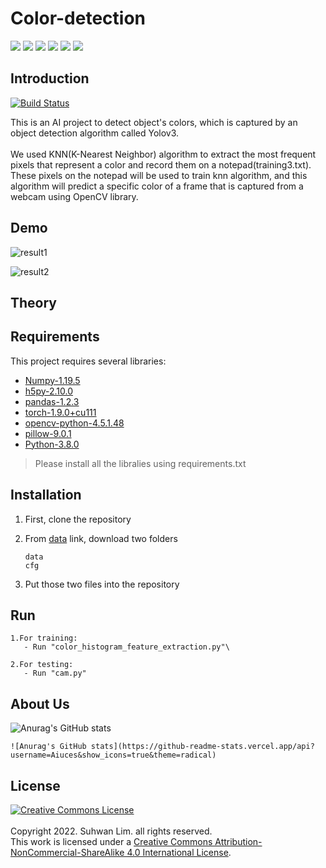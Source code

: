 # Color-detection
<img src="https://img.shields.io/badge/Keras-D00000?style=flat-square&logo=Keras&logoColor=white"/></a>
<img src="https://img.shields.io/badge/NumPy-013243?style=flat-square&logo=NumPy&logoColor=white"/></a>
<img src="https://img.shields.io/badge/OpenCV-5C3EE8?style=flat-square&logo=OpenCV&logoColor=white"/></a>
<img src="https://img.shields.io/badge/Python-3766AB?style=flat-square&logo=Python&logoColor=white"/></a>
<img src="https://img.shields.io/badge/PyTorch-EE4C2C?style=flat-square&logo=PyTorch&logoColor=white"/></a>
<img src="https://img.shields.io/badge/Tensorflow-FF6F00?style=flat-square&logo=TensorFlow&logoColor=white"/></a>
## Introduction

[![Build Status](https://travis-ci.org/joemccann/dillinger.svg?branch=master)](https://travis-ci.org/joemccann/dillinger)

This is an AI project to detect object's colors, which is captured by an object detection algorithm called Yolov3.<br>  
We used KNN(K-Nearest Neighbor) algorithm to extract the most frequent pixels that represent a color and record them on a notepad(training3.txt).
These pixels on the notepad will be used to train knn algorithm, and this algorithm will predict a specific color of a frame that is captured from a webcam using OpenCV library.

## Demo
![result1](https://user-images.githubusercontent.com/99879082/212631803-50a4a45e-44d4-45ba-9a7c-ccc0fe194226.PNG)

![result2](https://user-images.githubusercontent.com/99879082/212631812-c34e9821-a9d9-4868-b151-fd02971c9a81.PNG)

## Theory

## Requirements

This project requires several libraries:

- [Numpy-1.19.5](https://numpy.org/) 
- [h5py-2.10.0](https://www.h5py.org/)
- [pandas-1.2.3](https://pandas.pydata.org/) 
- [torch-1.9.0+cu111](https://pytorch.org/get-started/previous-versions/)
- [opencv-python-4.5.1.48](https://opencv.org/)
- [pillow-9.0.1](https://pypi.org/project/Pillow/9.0.1/)
- [Python-3.8.0](https://www.python.org/downloads/release/python-380/)

>Please install all the libralies using requirements.txt


## Installation

1. First, clone the repository

2. From [data](https://drive.google.com/drive/folders/1_GnazrVC9MHOFEcqacNN1MxGSvIaqhFM?usp=sharing) link, download two folders

   ```
   data
   cfg
   ```
3. Put those two files into the repository

## Run
```
1.For training:
   - Run "color_histogram_feature_extraction.py"\
   
2.For testing:
   - Run "cam.py"
```

## About Us
![Anurag's GitHub stats](https://github-readme-stats.vercel.app/api?username=gogojila1029&show_icons=true&theme=radical)
```{toggle}
![Anurag's GitHub stats](https://github-readme-stats.vercel.app/api?username=Aiuces&show_icons=true&theme=radical)
```
## License

<a rel="license" href="http://creativecommons.org/licenses/by-nc-sa/4.0/"><img alt="Creative Commons License" style="border-width:0" src="https://i.creativecommons.org/l/by-nc-sa/4.0/88x31.png" /></a><br /><br>Copyright 2022. Suhwan Lim. all rights reserved.</br>
This work is licensed under a <a rel="license" href="http://creativecommons.org/licenses/by-nc-sa/4.0/">Creative Commons Attribution-NonCommercial-ShareAlike 4.0 International License</a>.

[//]: # (These are reference links used in the body of this note and get stripped out when the markdown processor does its job. There is no need to format nicely because it shouldn't be seen. Thanks SO - http://stackoverflow.com/questions/4823468/store-comments-in-markdown-syntax)

   [dill]: <https://github.com/joemccann/dillinger>
   [git-repo-url]: <https://github.com/joemccann/dillinger.git>
   [john gruber]: <http://daringfireball.net>
   [df1]: <http://daringfireball.net/projects/markdown/>
   [markdown-it]: <https://github.com/markdown-it/markdown-it>
   [Ace Editor]: <http://ace.ajax.org>
   [node.js]: <http://nodejs.org>
   [Twitter Bootstrap]: <http://twitter.github.com/bootstrap/>
   [jQuery]: <http://jquery.com>
   [@tjholowaychuk]: <http://twitter.com/tjholowaychuk>
   [express]: <http://expressjs.com>
   [AngularJS]: <http://angularjs.org>
   [Gulp]: <http://gulpjs.com>

   [PlDb]: <https://github.com/joemccann/dillinger/tree/master/plugins/dropbox/README.md>
   [PlGh]: <https://github.com/joemccann/dillinger/tree/master/plugins/github/README.md>
   [PlGd]: <https://github.com/joemccann/dillinger/tree/master/plugins/googledrive/README.md>
   [PlOd]: <https://github.com/joemccann/dillinger/tree/master/plugins/onedrive/README.md>
   [PlMe]: <https://github.com/joemccann/dillinger/tree/master/plugins/medium/README.md>
   [PlGa]: <https://github.com/RahulHP/dillinger/blob/master/plugins/googleanalytics/README.md>
